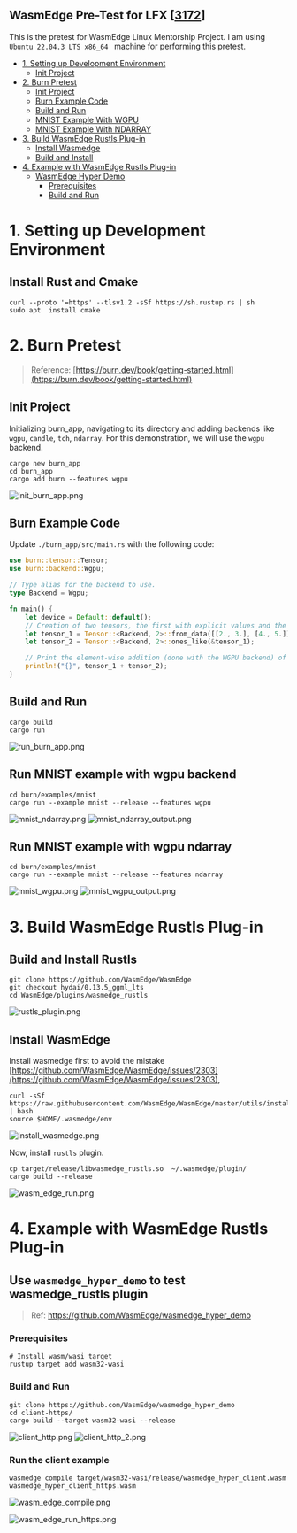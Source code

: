 WasmEdge Pre-Test for LFX [[3172](https://github.com/WasmEdge/WasmEdge/issues/3172)]
---
This is the pretest for WasmEdge Linux Mentorship Project. I am using `Ubuntu 22.04.3 LTS x86_64 ` machine for performing this pretest. 
<!-- TOC start (generated with https://github.com/derlin/bitdowntoc) -->

- [1. Setting up Development Environment](#1-setting-up-dev-environ)
    * [Init Project](#install-rust)
- [2. Burn Pretest](#2-burn-pretest)
    * [Init Project](#init-project)
    * [Burn Example Code](#burn-example-code)
    * [Build and Run](#build-and-run)
    * [MNIST Example With WGPU](#mnist-wgpu)
    * [MNIST Example With NDARRAY](#mnist-ndarray)
- [3. Build WasmEdge Rustls Plug-in](#3-build-wasmedge-rustls-plug-in)
    * [Install Wasmedge](#install-wasmedge)
    * [Build and Install](#build-and-install)
- [4. Example with WasmEdge Rustls Plug-in](#4-example-with-wasmedge-rustls-plug-in)
    * [WasmEdge Hyper Demo](#wasmedge-hyper-demo)
        + [Prerequisites](#prerequisites-1)
        + [Build and Run](#build-and-run-1)

<!-- TOC end -->

<!-- TOC --><a name="1-setting-up-dev-environ"></a>
# 1. Setting up Development Environment
<!-- TOC --><a name="install-rust"></a>
## Install Rust and Cmake

```shell
curl --proto '=https' --tlsv1.2 -sSf https://sh.rustup.rs | sh
sudo apt  install cmake
```

<!-- TOC --><a name="2-burn-pretest"></a>
# 2. Burn Pretest

>Reference: [https://burn.dev/book/getting-started.html](https://burn.dev/book/getting-started.html)
<!-- TOC --><a name="init-project"></a>
## Init Project

Initializing burn_app, navigating to its directory and adding backends like `wgpu`, `candle`, `tch`, `ndarray`. For this demonstration, we will use the `wgpu` backend.
```shell
cargo new burn_app
cd burn_app
cargo add burn --features wgpu
```
![init_burn_app.png](images/init_burn_app.png.png)

<!-- TOC --><a name="burn-example-code"></a>
## Burn Example Code

Update `./burn_app/src/main.rs` with the following code:

```rust
use burn::tensor::Tensor;
use burn::backend::Wgpu;

// Type alias for the backend to use.
type Backend = Wgpu;

fn main() {
    let device = Default::default();
    // Creation of two tensors, the first with explicit values and the second one with ones, with the same shape as the first
    let tensor_1 = Tensor::<Backend, 2>::from_data([[2., 3.], [4., 5.]], &device);
    let tensor_2 = Tensor::<Backend, 2>::ones_like(&tensor_1);

    // Print the element-wise addition (done with the WGPU backend) of the two tensors.
    println!("{}", tensor_1 + tensor_2);
}
```

<!-- TOC --><a name="build-and-run"></a>
## Build and Run

```shell
cargo build
cargo run
```
![run_burn_app.png](images/run_burn_app.png)

<!-- TOC --><a name="mnist-wgpu"></a>
## Run MNIST example with wgpu backend

``` shell
cd burn/examples/mnist
cargo run --example mnist --release --features wgpu
```
![mnist_ndarray.png](images/mnist_ndarray.png)
![mnist_ndarray_output.png](images/mnist_ndarray_output.png)

<!-- TOC --><a name="mnist-ndarray"></a>
## Run MNIST example with wgpu ndarray

```shell
cd burn/examples/mnist
cargo run --example mnist --release --features ndarray
```
![mnist_wgpu.png](images/mnist_wgpu.png)
![mnist_wgpu_output.png](images/mnist_wgpu_output.png)

<!-- TOC --><a name="3-build-wasmedge-rustls-plug-in"></a>
# 3. Build WasmEdge Rustls Plug-in

<!-- TOC --><a name="build-and-install"></a>
## Build and Install Rustls

```shell
git clone https://github.com/WasmEdge/WasmEdge
git checkout hydai/0.13.5_ggml_lts
cd WasmEdge/plugins/wasmedge_rustls
```
![rustls_plugin.png](images/rustls_plugin.png)

<!-- TOC --><a name="install-wasmedge"></a>
## Install WasmEdge

Install wasmedge first to avoid the mistake [https://github.com/WasmEdge/WasmEdge/issues/2303](https://github.com/WasmEdge/WasmEdge/issues/2303), 
```shell
curl -sSf https://raw.githubusercontent.com/WasmEdge/WasmEdge/master/utils/install.sh | bash
source $HOME/.wasmedge/env
```
![install_wasmedge.png](images/install_wasmedge.png)

Now, install `rustls` plugin.
```shell
cp target/release/libwasmedge_rustls.so  ~/.wasmedge/plugin/
cargo build --release
```
![wasm_edge_run.png](images/wasm_edge_run.png)

<!-- TOC --><a name="4-example-with-wasmedge-rustls-plug-in"></a>
# 4. Example with WasmEdge Rustls Plug-in

<!-- TOC --><a name="wasmedge-hyper-demo"></a>
## Use `wasmedge_hyper_demo` to test wasmedge_rustls plugin
> Ref: https://github.com/WasmEdge/wasmedge_hyper_demo

<!-- TOC --><a name="prerequisites-1"></a>
### Prerequisites

```shell
# Install wasm/wasi target 
rustup target add wasm32-wasi
```

<!-- TOC --><a name="build-and-run-1"></a>
### Build and Run

```shell
git clone https://github.com/WasmEdge/wasmedge_hyper_demo
cd client-https/
cargo build --target wasm32-wasi --release
```
![client_http.png](images/client_http.png)
![client_http_2.png](images/client_http_2.png)

### Run the client example

```shell
wasmedge compile target/wasm32-wasi/release/wasmedge_hyper_client.wasm wasmedge_hyper_client_https.wasm
```
![wasm_edge_compile.png](images/wasm_edge_compile.png)

![wasm_edge_run_https.png](images/wasm_edge_run_https.png)



